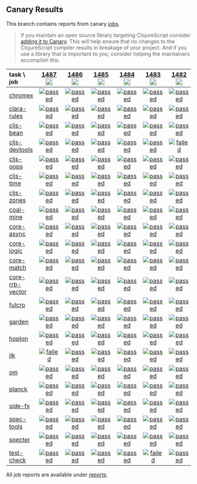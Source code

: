 ## Canary Results

This branch contains reports from canary [jobs](https://github.com/cljs-oss/canary/tree/jobs).

> If you maintain an open source library targeting ClojureScript consider [adding it to Canary](https://github.com/cljs-oss/canary/tree/master#how-to-participate). This will help ensure that no changes to the ClojureScript compiler results in breakage of your project. And if you use a library that is important to you, consider helping the maintainers accomplish this.

[//]: # (begin_overview_table)

| task \ job | <a href="reports/2020/07/31/job-001487-1.10.814-bdbd6c5a" title="job #1487&#xA;&#xA;job&#xA;&#xA;requested by BinaryAge Bot (@babot) on 2020-07-31T11:05:13Z">1487<br/><img width=20 height=20 src="https://avatars0.githubusercontent.com/u/1476765?v=4&s=60"></a> | <a href="reports/2020/07/30/job-001486-1.10.814-bdbd6c5a" title="job #1486&#xA;&#xA;job&#xA;&#xA;requested by BinaryAge Bot (@babot) on 2020-07-30T11:05:08Z">1486<br/><img width=20 height=20 src="https://avatars0.githubusercontent.com/u/1476765?v=4&s=60"></a> | <a href="reports/2020/07/29/job-001485-1.10.814-bdbd6c5a" title="job #1485&#xA;&#xA;job&#xA;&#xA;requested by BinaryAge Bot (@babot) on 2020-07-29T11:05:16Z">1485<br/><img width=20 height=20 src="https://avatars0.githubusercontent.com/u/1476765?v=4&s=60"></a> | <a href="reports/2020/07/28/job-001484-1.10.814-bdbd6c5a" title="job #1484&#xA;&#xA;job&#xA;&#xA;requested by BinaryAge Bot (@babot) on 2020-07-28T11:05:18Z">1484<br/><img width=20 height=20 src="https://avatars0.githubusercontent.com/u/1476765?v=4&s=60"></a> | <a href="reports/2020/07/27/job-001483-1.10.814-bdbd6c5a" title="job #1483&#xA;&#xA;job&#xA;&#xA;requested by BinaryAge Bot (@babot) on 2020-07-27T11:05:23Z">1483<br/><img width=20 height=20 src="https://avatars0.githubusercontent.com/u/1476765?v=4&s=60"></a> | <a href="reports/2020/07/26/job-001482-1.10.814-bdbd6c5a" title="job #1482&#xA;&#xA;job&#xA;&#xA;requested by BinaryAge Bot (@babot) on 2020-07-26T11:05:04Z">1482<br/><img width=20 height=20 src="https://avatars0.githubusercontent.com/u/1476765?v=4&s=60"></a> | <a href="reports/2020/07/25/job-001481-1.10.814-564b55dc3" title="job #1481&#xA;&#xA;job -c mfikes -r CLJS-3271&#xA;&#xA;requested by Mike Fikes (@mfikes) on 2020-07-25T19:58:39Z">1481<br/><img width=20 height=20 src="https://avatars1.githubusercontent.com/u/1723464?v=4&s=60"></a> | <a href="reports/2020/07/25/job-001480-1.10.817-1cb44a7ba" title="job #1480&#xA;&#xA;job -c mfikes -r CLJS-3271 --only coal-mine&#xA;&#xA;requested by Mike Fikes (@mfikes) on 2020-07-25T19:12:17Z">1480<br/><img width=20 height=20 src="https://avatars1.githubusercontent.com/u/1723464?v=4&s=60"></a> | <a href="reports/2020/07/25/job-001479-1.10.815-d4d717943" title="job #1479&#xA;&#xA;job -c mfikes -r CLJS-3271 --only coal-mine&#xA;&#xA;requested by Mike Fikes (@mfikes) on 2020-07-25T17:56:12Z">1479<br/><img width=20 height=20 src="https://avatars1.githubusercontent.com/u/1723464?v=4&s=60"></a> | <a href="reports/2020/07/25/job-001478-1.10.813-f5f9b79f" title="job #1478&#xA;&#xA;job&#xA;&#xA;requested by BinaryAge Bot (@babot) on 2020-07-25T11:04:49Z">1478<br/><img width=20 height=20 src="https://avatars0.githubusercontent.com/u/1476765?v=4&s=60"></a> |
| :--- | :---: | :---: | :---: | :---: | :---: | :---: | :---: | :---: | :---: | :---: |
| [chromex](https://github.com/binaryage/chromex) | <a href="reports/2020/07/31/job-001487-1.10.814-bdbd6c5a#-chromex"><img title="passed" src="http://box.binaryage.com/s-passed.svg"><a> | <a href="reports/2020/07/30/job-001486-1.10.814-bdbd6c5a#-chromex"><img title="passed" src="http://box.binaryage.com/s-passed.svg"><a> | <a href="reports/2020/07/29/job-001485-1.10.814-bdbd6c5a#-chromex"><img title="passed" src="http://box.binaryage.com/s-passed.svg"><a> | <a href="reports/2020/07/28/job-001484-1.10.814-bdbd6c5a#-chromex"><img title="passed" src="http://box.binaryage.com/s-passed.svg"><a> | <a href="reports/2020/07/27/job-001483-1.10.814-bdbd6c5a#-chromex"><img title="passed" src="http://box.binaryage.com/s-passed.svg"><a> | <a href="reports/2020/07/26/job-001482-1.10.814-bdbd6c5a#-chromex"><img title="passed" src="http://box.binaryage.com/s-passed.svg"><a> | <a href="reports/2020/07/25/job-001481-1.10.814-564b55dc3#-chromex"><img title="passed" src="http://box.binaryage.com/s-passed.svg"><a> | <a href="reports/2020/07/25/job-001480-1.10.817-1cb44a7ba#-chromex"><img title="disabled" src="http://box.binaryage.com/s-disabled.svg"><a> | <a href="reports/2020/07/25/job-001479-1.10.815-d4d717943#-chromex"><img title="disabled" src="http://box.binaryage.com/s-disabled.svg"><a> | <a href="reports/2020/07/25/job-001478-1.10.813-f5f9b79f#-chromex"><img title="passed" src="http://box.binaryage.com/s-passed.svg"><a> |
| [clara-rules](https://github.com/cerner/clara-rules) | <a href="reports/2020/07/31/job-001487-1.10.814-bdbd6c5a#-clara-rules"><img title="passed" src="http://box.binaryage.com/s-passed.svg"><a> | <a href="reports/2020/07/30/job-001486-1.10.814-bdbd6c5a#-clara-rules"><img title="passed" src="http://box.binaryage.com/s-passed.svg"><a> | <a href="reports/2020/07/29/job-001485-1.10.814-bdbd6c5a#-clara-rules"><img title="passed" src="http://box.binaryage.com/s-passed.svg"><a> | <a href="reports/2020/07/28/job-001484-1.10.814-bdbd6c5a#-clara-rules"><img title="passed" src="http://box.binaryage.com/s-passed.svg"><a> | <a href="reports/2020/07/27/job-001483-1.10.814-bdbd6c5a#-clara-rules"><img title="passed" src="http://box.binaryage.com/s-passed.svg"><a> | <a href="reports/2020/07/26/job-001482-1.10.814-bdbd6c5a#-clara-rules"><img title="passed" src="http://box.binaryage.com/s-passed.svg"><a> | <a href="reports/2020/07/25/job-001481-1.10.814-564b55dc3#-clara-rules"><img title="passed" src="http://box.binaryage.com/s-passed.svg"><a> | <a href="reports/2020/07/25/job-001480-1.10.817-1cb44a7ba#-clara-rules"><img title="disabled" src="http://box.binaryage.com/s-disabled.svg"><a> | <a href="reports/2020/07/25/job-001479-1.10.815-d4d717943#-clara-rules"><img title="disabled" src="http://box.binaryage.com/s-disabled.svg"><a> | <a href="reports/2020/07/25/job-001478-1.10.813-f5f9b79f#-clara-rules"><img title="unknown" src="http://box.binaryage.com/s-unknown.svg"><a> |
| [cljs-bean](https://github.com/mfikes/cljs-bean) | <a href="reports/2020/07/31/job-001487-1.10.814-bdbd6c5a#-cljs-bean"><img title="passed" src="http://box.binaryage.com/s-passed.svg"><a> | <a href="reports/2020/07/30/job-001486-1.10.814-bdbd6c5a#-cljs-bean"><img title="passed" src="http://box.binaryage.com/s-passed.svg"><a> | <a href="reports/2020/07/29/job-001485-1.10.814-bdbd6c5a#-cljs-bean"><img title="passed" src="http://box.binaryage.com/s-passed.svg"><a> | <a href="reports/2020/07/28/job-001484-1.10.814-bdbd6c5a#-cljs-bean"><img title="passed" src="http://box.binaryage.com/s-passed.svg"><a> | <a href="reports/2020/07/27/job-001483-1.10.814-bdbd6c5a#-cljs-bean"><img title="passed" src="http://box.binaryage.com/s-passed.svg"><a> | <a href="reports/2020/07/26/job-001482-1.10.814-bdbd6c5a#-cljs-bean"><img title="passed" src="http://box.binaryage.com/s-passed.svg"><a> | <a href="reports/2020/07/25/job-001481-1.10.814-564b55dc3#-cljs-bean"><img title="passed" src="http://box.binaryage.com/s-passed.svg"><a> | <a href="reports/2020/07/25/job-001480-1.10.817-1cb44a7ba#-cljs-bean"><img title="disabled" src="http://box.binaryage.com/s-disabled.svg"><a> | <a href="reports/2020/07/25/job-001479-1.10.815-d4d717943#-cljs-bean"><img title="disabled" src="http://box.binaryage.com/s-disabled.svg"><a> | <a href="reports/2020/07/25/job-001478-1.10.813-f5f9b79f#-cljs-bean"><img title="passed" src="http://box.binaryage.com/s-passed.svg"><a> |
| [cljs-devtools](https://github.com/binaryage/cljs-devtools) | <a href="reports/2020/07/31/job-001487-1.10.814-bdbd6c5a#-cljs-devtools"><img title="passed" src="http://box.binaryage.com/s-passed.svg"><a> | <a href="reports/2020/07/30/job-001486-1.10.814-bdbd6c5a#-cljs-devtools"><img title="passed" src="http://box.binaryage.com/s-passed.svg"><a> | <a href="reports/2020/07/29/job-001485-1.10.814-bdbd6c5a#-cljs-devtools"><img title="passed" src="http://box.binaryage.com/s-passed.svg"><a> | <a href="reports/2020/07/28/job-001484-1.10.814-bdbd6c5a#-cljs-devtools"><img title="passed" src="http://box.binaryage.com/s-passed.svg"><a> | <a href="reports/2020/07/27/job-001483-1.10.814-bdbd6c5a#-cljs-devtools"><img title="passed" src="http://box.binaryage.com/s-passed.svg"><a> | <a href="reports/2020/07/26/job-001482-1.10.814-bdbd6c5a#-cljs-devtools"><img title="failed" src="http://box.binaryage.com/s-failed.svg"><a> | <a href="reports/2020/07/25/job-001481-1.10.814-564b55dc3#-cljs-devtools"><img title="failed" src="http://box.binaryage.com/s-failed.svg"><a> | <a href="reports/2020/07/25/job-001480-1.10.817-1cb44a7ba#-cljs-devtools"><img title="disabled" src="http://box.binaryage.com/s-disabled.svg"><a> | <a href="reports/2020/07/25/job-001479-1.10.815-d4d717943#-cljs-devtools"><img title="disabled" src="http://box.binaryage.com/s-disabled.svg"><a> | <a href="reports/2020/07/25/job-001478-1.10.813-f5f9b79f#-cljs-devtools"><img title="passed" src="http://box.binaryage.com/s-passed.svg"><a> |
| [cljs-oops](https://github.com/binaryage/cljs-oops) | <a href="reports/2020/07/31/job-001487-1.10.814-bdbd6c5a#-cljs-oops"><img title="passed" src="http://box.binaryage.com/s-passed.svg"><a> | <a href="reports/2020/07/30/job-001486-1.10.814-bdbd6c5a#-cljs-oops"><img title="passed" src="http://box.binaryage.com/s-passed.svg"><a> | <a href="reports/2020/07/29/job-001485-1.10.814-bdbd6c5a#-cljs-oops"><img title="passed" src="http://box.binaryage.com/s-passed.svg"><a> | <a href="reports/2020/07/28/job-001484-1.10.814-bdbd6c5a#-cljs-oops"><img title="passed" src="http://box.binaryage.com/s-passed.svg"><a> | <a href="reports/2020/07/27/job-001483-1.10.814-bdbd6c5a#-cljs-oops"><img title="passed" src="http://box.binaryage.com/s-passed.svg"><a> | <a href="reports/2020/07/26/job-001482-1.10.814-bdbd6c5a#-cljs-oops"><img title="passed" src="http://box.binaryage.com/s-passed.svg"><a> | <a href="reports/2020/07/25/job-001481-1.10.814-564b55dc3#-cljs-oops"><img title="passed" src="http://box.binaryage.com/s-passed.svg"><a> | <a href="reports/2020/07/25/job-001480-1.10.817-1cb44a7ba#-cljs-oops"><img title="disabled" src="http://box.binaryage.com/s-disabled.svg"><a> | <a href="reports/2020/07/25/job-001479-1.10.815-d4d717943#-cljs-oops"><img title="disabled" src="http://box.binaryage.com/s-disabled.svg"><a> | <a href="reports/2020/07/25/job-001478-1.10.813-f5f9b79f#-cljs-oops"><img title="passed" src="http://box.binaryage.com/s-passed.svg"><a> |
| [cljs-time](https://github.com/andrewmcveigh/cljs-time) | <a href="reports/2020/07/31/job-001487-1.10.814-bdbd6c5a#-cljs-time"><img title="passed" src="http://box.binaryage.com/s-passed.svg"><a> | <a href="reports/2020/07/30/job-001486-1.10.814-bdbd6c5a#-cljs-time"><img title="passed" src="http://box.binaryage.com/s-passed.svg"><a> | <a href="reports/2020/07/29/job-001485-1.10.814-bdbd6c5a#-cljs-time"><img title="passed" src="http://box.binaryage.com/s-passed.svg"><a> | <a href="reports/2020/07/28/job-001484-1.10.814-bdbd6c5a#-cljs-time"><img title="passed" src="http://box.binaryage.com/s-passed.svg"><a> | <a href="reports/2020/07/27/job-001483-1.10.814-bdbd6c5a#-cljs-time"><img title="passed" src="http://box.binaryage.com/s-passed.svg"><a> | <a href="reports/2020/07/26/job-001482-1.10.814-bdbd6c5a#-cljs-time"><img title="passed" src="http://box.binaryage.com/s-passed.svg"><a> | <a href="reports/2020/07/25/job-001481-1.10.814-564b55dc3#-cljs-time"><img title="passed" src="http://box.binaryage.com/s-passed.svg"><a> | <a href="reports/2020/07/25/job-001480-1.10.817-1cb44a7ba#-cljs-time"><img title="disabled" src="http://box.binaryage.com/s-disabled.svg"><a> | <a href="reports/2020/07/25/job-001479-1.10.815-d4d717943#-cljs-time"><img title="disabled" src="http://box.binaryage.com/s-disabled.svg"><a> | <a href="reports/2020/07/25/job-001478-1.10.813-f5f9b79f#-cljs-time"><img title="unknown" src="http://box.binaryage.com/s-unknown.svg"><a> |
| [cljs-zones](https://github.com/binaryage/cljs-zones) | <a href="reports/2020/07/31/job-001487-1.10.814-bdbd6c5a#-cljs-zones"><img title="passed" src="http://box.binaryage.com/s-passed.svg"><a> | <a href="reports/2020/07/30/job-001486-1.10.814-bdbd6c5a#-cljs-zones"><img title="passed" src="http://box.binaryage.com/s-passed.svg"><a> | <a href="reports/2020/07/29/job-001485-1.10.814-bdbd6c5a#-cljs-zones"><img title="passed" src="http://box.binaryage.com/s-passed.svg"><a> | <a href="reports/2020/07/28/job-001484-1.10.814-bdbd6c5a#-cljs-zones"><img title="passed" src="http://box.binaryage.com/s-passed.svg"><a> | <a href="reports/2020/07/27/job-001483-1.10.814-bdbd6c5a#-cljs-zones"><img title="passed" src="http://box.binaryage.com/s-passed.svg"><a> | <a href="reports/2020/07/26/job-001482-1.10.814-bdbd6c5a#-cljs-zones"><img title="passed" src="http://box.binaryage.com/s-passed.svg"><a> | <a href="reports/2020/07/25/job-001481-1.10.814-564b55dc3#-cljs-zones"><img title="passed" src="http://box.binaryage.com/s-passed.svg"><a> | <a href="reports/2020/07/25/job-001480-1.10.817-1cb44a7ba#-cljs-zones"><img title="disabled" src="http://box.binaryage.com/s-disabled.svg"><a> | <a href="reports/2020/07/25/job-001479-1.10.815-d4d717943#-cljs-zones"><img title="disabled" src="http://box.binaryage.com/s-disabled.svg"><a> | <a href="reports/2020/07/25/job-001478-1.10.813-f5f9b79f#-cljs-zones"><img title="passed" src="http://box.binaryage.com/s-passed.svg"><a> |
| [coal-mine](https://github.com/mfikes/coal-mine) | <a href="reports/2020/07/31/job-001487-1.10.814-bdbd6c5a#-coal-mine"><img title="passed" src="http://box.binaryage.com/s-passed.svg"><a> | <a href="reports/2020/07/30/job-001486-1.10.814-bdbd6c5a#-coal-mine"><img title="passed" src="http://box.binaryage.com/s-passed.svg"><a> | <a href="reports/2020/07/29/job-001485-1.10.814-bdbd6c5a#-coal-mine"><img title="passed" src="http://box.binaryage.com/s-passed.svg"><a> | <a href="reports/2020/07/28/job-001484-1.10.814-bdbd6c5a#-coal-mine"><img title="passed" src="http://box.binaryage.com/s-passed.svg"><a> | <a href="reports/2020/07/27/job-001483-1.10.814-bdbd6c5a#-coal-mine"><img title="passed" src="http://box.binaryage.com/s-passed.svg"><a> | <a href="reports/2020/07/26/job-001482-1.10.814-bdbd6c5a#-coal-mine"><img title="passed" src="http://box.binaryage.com/s-passed.svg"><a> | <a href="reports/2020/07/25/job-001481-1.10.814-564b55dc3#-coal-mine"><img title="passed" src="http://box.binaryage.com/s-passed.svg"><a> | <a href="reports/2020/07/25/job-001480-1.10.817-1cb44a7ba#-coal-mine"><img title="passed" src="http://box.binaryage.com/s-passed.svg"><a> | <a href="reports/2020/07/25/job-001479-1.10.815-d4d717943#-coal-mine"><img title="failed" src="http://box.binaryage.com/s-failed.svg"><a> | <a href="reports/2020/07/25/job-001478-1.10.813-f5f9b79f#-coal-mine"><img title="passed" src="http://box.binaryage.com/s-passed.svg"><a> |
| [core-async](https://github.com/clojure/core.async) | <a href="reports/2020/07/31/job-001487-1.10.814-bdbd6c5a#-core-async"><img title="passed" src="http://box.binaryage.com/s-passed.svg"><a> | <a href="reports/2020/07/30/job-001486-1.10.814-bdbd6c5a#-core-async"><img title="passed" src="http://box.binaryage.com/s-passed.svg"><a> | <a href="reports/2020/07/29/job-001485-1.10.814-bdbd6c5a#-core-async"><img title="passed" src="http://box.binaryage.com/s-passed.svg"><a> | <a href="reports/2020/07/28/job-001484-1.10.814-bdbd6c5a#-core-async"><img title="passed" src="http://box.binaryage.com/s-passed.svg"><a> | <a href="reports/2020/07/27/job-001483-1.10.814-bdbd6c5a#-core-async"><img title="passed" src="http://box.binaryage.com/s-passed.svg"><a> | <a href="reports/2020/07/26/job-001482-1.10.814-bdbd6c5a#-core-async"><img title="passed" src="http://box.binaryage.com/s-passed.svg"><a> | <a href="reports/2020/07/25/job-001481-1.10.814-564b55dc3#-core-async"><img title="passed" src="http://box.binaryage.com/s-passed.svg"><a> | <a href="reports/2020/07/25/job-001480-1.10.817-1cb44a7ba#-core-async"><img title="disabled" src="http://box.binaryage.com/s-disabled.svg"><a> | <a href="reports/2020/07/25/job-001479-1.10.815-d4d717943#-core-async"><img title="disabled" src="http://box.binaryage.com/s-disabled.svg"><a> | <a href="reports/2020/07/25/job-001478-1.10.813-f5f9b79f#-core-async"><img title="unknown" src="http://box.binaryage.com/s-unknown.svg"><a> |
| [core-logic](https://github.com/clojure/core.logic) | <a href="reports/2020/07/31/job-001487-1.10.814-bdbd6c5a#-core-logic"><img title="passed" src="http://box.binaryage.com/s-passed.svg"><a> | <a href="reports/2020/07/30/job-001486-1.10.814-bdbd6c5a#-core-logic"><img title="passed" src="http://box.binaryage.com/s-passed.svg"><a> | <a href="reports/2020/07/29/job-001485-1.10.814-bdbd6c5a#-core-logic"><img title="passed" src="http://box.binaryage.com/s-passed.svg"><a> | <a href="reports/2020/07/28/job-001484-1.10.814-bdbd6c5a#-core-logic"><img title="passed" src="http://box.binaryage.com/s-passed.svg"><a> | <a href="reports/2020/07/27/job-001483-1.10.814-bdbd6c5a#-core-logic"><img title="passed" src="http://box.binaryage.com/s-passed.svg"><a> | <a href="reports/2020/07/26/job-001482-1.10.814-bdbd6c5a#-core-logic"><img title="passed" src="http://box.binaryage.com/s-passed.svg"><a> | <a href="reports/2020/07/25/job-001481-1.10.814-564b55dc3#-core-logic"><img title="passed" src="http://box.binaryage.com/s-passed.svg"><a> | <a href="reports/2020/07/25/job-001480-1.10.817-1cb44a7ba#-core-logic"><img title="disabled" src="http://box.binaryage.com/s-disabled.svg"><a> | <a href="reports/2020/07/25/job-001479-1.10.815-d4d717943#-core-logic"><img title="disabled" src="http://box.binaryage.com/s-disabled.svg"><a> | <a href="reports/2020/07/25/job-001478-1.10.813-f5f9b79f#-core-logic"><img title="unknown" src="http://box.binaryage.com/s-unknown.svg"><a> |
| [core-match](https://github.com/clojure/core.match) | <a href="reports/2020/07/31/job-001487-1.10.814-bdbd6c5a#-core-match"><img title="passed" src="http://box.binaryage.com/s-passed.svg"><a> | <a href="reports/2020/07/30/job-001486-1.10.814-bdbd6c5a#-core-match"><img title="passed" src="http://box.binaryage.com/s-passed.svg"><a> | <a href="reports/2020/07/29/job-001485-1.10.814-bdbd6c5a#-core-match"><img title="passed" src="http://box.binaryage.com/s-passed.svg"><a> | <a href="reports/2020/07/28/job-001484-1.10.814-bdbd6c5a#-core-match"><img title="passed" src="http://box.binaryage.com/s-passed.svg"><a> | <a href="reports/2020/07/27/job-001483-1.10.814-bdbd6c5a#-core-match"><img title="passed" src="http://box.binaryage.com/s-passed.svg"><a> | <a href="reports/2020/07/26/job-001482-1.10.814-bdbd6c5a#-core-match"><img title="passed" src="http://box.binaryage.com/s-passed.svg"><a> | <a href="reports/2020/07/25/job-001481-1.10.814-564b55dc3#-core-match"><img title="passed" src="http://box.binaryage.com/s-passed.svg"><a> | <a href="reports/2020/07/25/job-001480-1.10.817-1cb44a7ba#-core-match"><img title="disabled" src="http://box.binaryage.com/s-disabled.svg"><a> | <a href="reports/2020/07/25/job-001479-1.10.815-d4d717943#-core-match"><img title="disabled" src="http://box.binaryage.com/s-disabled.svg"><a> | <a href="reports/2020/07/25/job-001478-1.10.813-f5f9b79f#-core-match"><img title="unknown" src="http://box.binaryage.com/s-unknown.svg"><a> |
| [core-rrb-vector](https://github.com/clojure/core.rrb-vector) | <a href="reports/2020/07/31/job-001487-1.10.814-bdbd6c5a#-core-rrb-vector"><img title="passed" src="http://box.binaryage.com/s-passed.svg"><a> | <a href="reports/2020/07/30/job-001486-1.10.814-bdbd6c5a#-core-rrb-vector"><img title="passed" src="http://box.binaryage.com/s-passed.svg"><a> | <a href="reports/2020/07/29/job-001485-1.10.814-bdbd6c5a#-core-rrb-vector"><img title="passed" src="http://box.binaryage.com/s-passed.svg"><a> | <a href="reports/2020/07/28/job-001484-1.10.814-bdbd6c5a#-core-rrb-vector"><img title="passed" src="http://box.binaryage.com/s-passed.svg"><a> | <a href="reports/2020/07/27/job-001483-1.10.814-bdbd6c5a#-core-rrb-vector"><img title="passed" src="http://box.binaryage.com/s-passed.svg"><a> | <a href="reports/2020/07/26/job-001482-1.10.814-bdbd6c5a#-core-rrb-vector"><img title="passed" src="http://box.binaryage.com/s-passed.svg"><a> | <a href="reports/2020/07/25/job-001481-1.10.814-564b55dc3#-core-rrb-vector"><img title="passed" src="http://box.binaryage.com/s-passed.svg"><a> | <a href="reports/2020/07/25/job-001480-1.10.817-1cb44a7ba#-core-rrb-vector"><img title="disabled" src="http://box.binaryage.com/s-disabled.svg"><a> | <a href="reports/2020/07/25/job-001479-1.10.815-d4d717943#-core-rrb-vector"><img title="disabled" src="http://box.binaryage.com/s-disabled.svg"><a> | <a href="reports/2020/07/25/job-001478-1.10.813-f5f9b79f#-core-rrb-vector"><img title="unknown" src="http://box.binaryage.com/s-unknown.svg"><a> |
| [fulcro](https://github.com/fulcrologic/fulcro) | <a href="reports/2020/07/31/job-001487-1.10.814-bdbd6c5a#-fulcro"><img title="passed" src="http://box.binaryage.com/s-passed.svg"><a> | <a href="reports/2020/07/30/job-001486-1.10.814-bdbd6c5a#-fulcro"><img title="passed" src="http://box.binaryage.com/s-passed.svg"><a> | <a href="reports/2020/07/29/job-001485-1.10.814-bdbd6c5a#-fulcro"><img title="passed" src="http://box.binaryage.com/s-passed.svg"><a> | <a href="reports/2020/07/28/job-001484-1.10.814-bdbd6c5a#-fulcro"><img title="passed" src="http://box.binaryage.com/s-passed.svg"><a> | <a href="reports/2020/07/27/job-001483-1.10.814-bdbd6c5a#-fulcro"><img title="passed" src="http://box.binaryage.com/s-passed.svg"><a> | <a href="reports/2020/07/26/job-001482-1.10.814-bdbd6c5a#-fulcro"><img title="passed" src="http://box.binaryage.com/s-passed.svg"><a> | <a href="reports/2020/07/25/job-001481-1.10.814-564b55dc3#-fulcro"><img title="passed" src="http://box.binaryage.com/s-passed.svg"><a> | <a href="reports/2020/07/25/job-001480-1.10.817-1cb44a7ba#-fulcro"><img title="disabled" src="http://box.binaryage.com/s-disabled.svg"><a> | <a href="reports/2020/07/25/job-001479-1.10.815-d4d717943#-fulcro"><img title="disabled" src="http://box.binaryage.com/s-disabled.svg"><a> | <a href="reports/2020/07/25/job-001478-1.10.813-f5f9b79f#-fulcro"><img title="unknown" src="http://box.binaryage.com/s-unknown.svg"><a> |
| [garden](https://github.com/noprompt/garden) | <a href="reports/2020/07/31/job-001487-1.10.814-bdbd6c5a#-garden"><img title="passed" src="http://box.binaryage.com/s-passed.svg"><a> | <a href="reports/2020/07/30/job-001486-1.10.814-bdbd6c5a#-garden"><img title="passed" src="http://box.binaryage.com/s-passed.svg"><a> | <a href="reports/2020/07/29/job-001485-1.10.814-bdbd6c5a#-garden"><img title="passed" src="http://box.binaryage.com/s-passed.svg"><a> | <a href="reports/2020/07/28/job-001484-1.10.814-bdbd6c5a#-garden"><img title="passed" src="http://box.binaryage.com/s-passed.svg"><a> | <a href="reports/2020/07/27/job-001483-1.10.814-bdbd6c5a#-garden"><img title="passed" src="http://box.binaryage.com/s-passed.svg"><a> | <a href="reports/2020/07/26/job-001482-1.10.814-bdbd6c5a#-garden"><img title="passed" src="http://box.binaryage.com/s-passed.svg"><a> | <a href="reports/2020/07/25/job-001481-1.10.814-564b55dc3#-garden"><img title="passed" src="http://box.binaryage.com/s-passed.svg"><a> | <a href="reports/2020/07/25/job-001480-1.10.817-1cb44a7ba#-garden"><img title="disabled" src="http://box.binaryage.com/s-disabled.svg"><a> | <a href="reports/2020/07/25/job-001479-1.10.815-d4d717943#-garden"><img title="disabled" src="http://box.binaryage.com/s-disabled.svg"><a> | <a href="reports/2020/07/25/job-001478-1.10.813-f5f9b79f#-garden"><img title="unknown" src="http://box.binaryage.com/s-unknown.svg"><a> |
| [hoplon](https://github.com/hoplon/hoplon) | <a href="reports/2020/07/31/job-001487-1.10.814-bdbd6c5a#-hoplon"><img title="passed" src="http://box.binaryage.com/s-passed.svg"><a> | <a href="reports/2020/07/30/job-001486-1.10.814-bdbd6c5a#-hoplon"><img title="passed" src="http://box.binaryage.com/s-passed.svg"><a> | <a href="reports/2020/07/29/job-001485-1.10.814-bdbd6c5a#-hoplon"><img title="passed" src="http://box.binaryage.com/s-passed.svg"><a> | <a href="reports/2020/07/28/job-001484-1.10.814-bdbd6c5a#-hoplon"><img title="passed" src="http://box.binaryage.com/s-passed.svg"><a> | <a href="reports/2020/07/27/job-001483-1.10.814-bdbd6c5a#-hoplon"><img title="passed" src="http://box.binaryage.com/s-passed.svg"><a> | <a href="reports/2020/07/26/job-001482-1.10.814-bdbd6c5a#-hoplon"><img title="passed" src="http://box.binaryage.com/s-passed.svg"><a> | <a href="reports/2020/07/25/job-001481-1.10.814-564b55dc3#-hoplon"><img title="passed" src="http://box.binaryage.com/s-passed.svg"><a> | <a href="reports/2020/07/25/job-001480-1.10.817-1cb44a7ba#-hoplon"><img title="disabled" src="http://box.binaryage.com/s-disabled.svg"><a> | <a href="reports/2020/07/25/job-001479-1.10.815-d4d717943#-hoplon"><img title="disabled" src="http://box.binaryage.com/s-disabled.svg"><a> | <a href="reports/2020/07/25/job-001478-1.10.813-f5f9b79f#-hoplon"><img title="unknown" src="http://box.binaryage.com/s-unknown.svg"><a> |
| [ilk](https://github.com/mfikes/ilk) | <a href="reports/2020/07/31/job-001487-1.10.814-bdbd6c5a#-ilk"><img title="failed" src="http://box.binaryage.com/s-failed.svg"><a> | <a href="reports/2020/07/30/job-001486-1.10.814-bdbd6c5a#-ilk"><img title="passed" src="http://box.binaryage.com/s-passed.svg"><a> | <a href="reports/2020/07/29/job-001485-1.10.814-bdbd6c5a#-ilk"><img title="passed" src="http://box.binaryage.com/s-passed.svg"><a> | <a href="reports/2020/07/28/job-001484-1.10.814-bdbd6c5a#-ilk"><img title="passed" src="http://box.binaryage.com/s-passed.svg"><a> | <a href="reports/2020/07/27/job-001483-1.10.814-bdbd6c5a#-ilk"><img title="passed" src="http://box.binaryage.com/s-passed.svg"><a> | <a href="reports/2020/07/26/job-001482-1.10.814-bdbd6c5a#-ilk"><img title="passed" src="http://box.binaryage.com/s-passed.svg"><a> | <a href="reports/2020/07/25/job-001481-1.10.814-564b55dc3#-ilk"><img title="passed" src="http://box.binaryage.com/s-passed.svg"><a> | <a href="reports/2020/07/25/job-001480-1.10.817-1cb44a7ba#-ilk"><img title="disabled" src="http://box.binaryage.com/s-disabled.svg"><a> | <a href="reports/2020/07/25/job-001479-1.10.815-d4d717943#-ilk"><img title="disabled" src="http://box.binaryage.com/s-disabled.svg"><a> | <a href="reports/2020/07/25/job-001478-1.10.813-f5f9b79f#-ilk"><img title="passed" src="http://box.binaryage.com/s-passed.svg"><a> |
| [om](https://github.com/omcljs/om) | <a href="reports/2020/07/31/job-001487-1.10.814-bdbd6c5a#-om"><img title="passed" src="http://box.binaryage.com/s-passed.svg"><a> | <a href="reports/2020/07/30/job-001486-1.10.814-bdbd6c5a#-om"><img title="passed" src="http://box.binaryage.com/s-passed.svg"><a> | <a href="reports/2020/07/29/job-001485-1.10.814-bdbd6c5a#-om"><img title="passed" src="http://box.binaryage.com/s-passed.svg"><a> | <a href="reports/2020/07/28/job-001484-1.10.814-bdbd6c5a#-om"><img title="passed" src="http://box.binaryage.com/s-passed.svg"><a> | <a href="reports/2020/07/27/job-001483-1.10.814-bdbd6c5a#-om"><img title="passed" src="http://box.binaryage.com/s-passed.svg"><a> | <a href="reports/2020/07/26/job-001482-1.10.814-bdbd6c5a#-om"><img title="passed" src="http://box.binaryage.com/s-passed.svg"><a> | <a href="reports/2020/07/25/job-001481-1.10.814-564b55dc3#-om"><img title="passed" src="http://box.binaryage.com/s-passed.svg"><a> | <a href="reports/2020/07/25/job-001480-1.10.817-1cb44a7ba#-om"><img title="disabled" src="http://box.binaryage.com/s-disabled.svg"><a> | <a href="reports/2020/07/25/job-001479-1.10.815-d4d717943#-om"><img title="disabled" src="http://box.binaryage.com/s-disabled.svg"><a> | <a href="reports/2020/07/25/job-001478-1.10.813-f5f9b79f#-om"><img title="unknown" src="http://box.binaryage.com/s-unknown.svg"><a> |
| [planck](https://github.com/planck-repl/planck) | <a href="reports/2020/07/31/job-001487-1.10.814-bdbd6c5a#-planck"><img title="passed" src="http://box.binaryage.com/s-passed.svg"><a> | <a href="reports/2020/07/30/job-001486-1.10.814-bdbd6c5a#-planck"><img title="passed" src="http://box.binaryage.com/s-passed.svg"><a> | <a href="reports/2020/07/29/job-001485-1.10.814-bdbd6c5a#-planck"><img title="passed" src="http://box.binaryage.com/s-passed.svg"><a> | <a href="reports/2020/07/28/job-001484-1.10.814-bdbd6c5a#-planck"><img title="passed" src="http://box.binaryage.com/s-passed.svg"><a> | <a href="reports/2020/07/27/job-001483-1.10.814-bdbd6c5a#-planck"><img title="passed" src="http://box.binaryage.com/s-passed.svg"><a> | <a href="reports/2020/07/26/job-001482-1.10.814-bdbd6c5a#-planck"><img title="passed" src="http://box.binaryage.com/s-passed.svg"><a> | <a href="reports/2020/07/25/job-001481-1.10.814-564b55dc3#-planck"><img title="passed" src="http://box.binaryage.com/s-passed.svg"><a> | <a href="reports/2020/07/25/job-001480-1.10.817-1cb44a7ba#-planck"><img title="disabled" src="http://box.binaryage.com/s-disabled.svg"><a> | <a href="reports/2020/07/25/job-001479-1.10.815-d4d717943#-planck"><img title="disabled" src="http://box.binaryage.com/s-disabled.svg"><a> | <a href="reports/2020/07/25/job-001478-1.10.813-f5f9b79f#-planck"><img title="unknown" src="http://box.binaryage.com/s-unknown.svg"><a> |
| [side-fx](https://github.com/cljsrn/side-fx) | <a href="reports/2020/07/31/job-001487-1.10.814-bdbd6c5a#-side-fx"><img title="passed" src="http://box.binaryage.com/s-passed.svg"><a> | <a href="reports/2020/07/30/job-001486-1.10.814-bdbd6c5a#-side-fx"><img title="passed" src="http://box.binaryage.com/s-passed.svg"><a> | <a href="reports/2020/07/29/job-001485-1.10.814-bdbd6c5a#-side-fx"><img title="passed" src="http://box.binaryage.com/s-passed.svg"><a> | <a href="reports/2020/07/28/job-001484-1.10.814-bdbd6c5a#-side-fx"><img title="passed" src="http://box.binaryage.com/s-passed.svg"><a> | <a href="reports/2020/07/27/job-001483-1.10.814-bdbd6c5a#-side-fx"><img title="passed" src="http://box.binaryage.com/s-passed.svg"><a> | <a href="reports/2020/07/26/job-001482-1.10.814-bdbd6c5a#-side-fx"><img title="passed" src="http://box.binaryage.com/s-passed.svg"><a> | <a href="reports/2020/07/25/job-001481-1.10.814-564b55dc3#-side-fx"><img title="passed" src="http://box.binaryage.com/s-passed.svg"><a> | <a href="reports/2020/07/25/job-001480-1.10.817-1cb44a7ba#-side-fx"><img title="disabled" src="http://box.binaryage.com/s-disabled.svg"><a> | <a href="reports/2020/07/25/job-001479-1.10.815-d4d717943#-side-fx"><img title="disabled" src="http://box.binaryage.com/s-disabled.svg"><a> | <a href="reports/2020/07/25/job-001478-1.10.813-f5f9b79f#-side-fx"><img title="unknown" src="http://box.binaryage.com/s-unknown.svg"><a> |
| [spec-tools](https://github.com/metosin/spec-tools) | <a href="reports/2020/07/31/job-001487-1.10.814-bdbd6c5a#-spec-tools"><img title="passed" src="http://box.binaryage.com/s-passed.svg"><a> | <a href="reports/2020/07/30/job-001486-1.10.814-bdbd6c5a#-spec-tools"><img title="passed" src="http://box.binaryage.com/s-passed.svg"><a> | <a href="reports/2020/07/29/job-001485-1.10.814-bdbd6c5a#-spec-tools"><img title="passed" src="http://box.binaryage.com/s-passed.svg"><a> | <a href="reports/2020/07/28/job-001484-1.10.814-bdbd6c5a#-spec-tools"><img title="passed" src="http://box.binaryage.com/s-passed.svg"><a> | <a href="reports/2020/07/27/job-001483-1.10.814-bdbd6c5a#-spec-tools"><img title="passed" src="http://box.binaryage.com/s-passed.svg"><a> | <a href="reports/2020/07/26/job-001482-1.10.814-bdbd6c5a#-spec-tools"><img title="passed" src="http://box.binaryage.com/s-passed.svg"><a> | <a href="reports/2020/07/25/job-001481-1.10.814-564b55dc3#-spec-tools"><img title="passed" src="http://box.binaryage.com/s-passed.svg"><a> | <a href="reports/2020/07/25/job-001480-1.10.817-1cb44a7ba#-spec-tools"><img title="disabled" src="http://box.binaryage.com/s-disabled.svg"><a> | <a href="reports/2020/07/25/job-001479-1.10.815-d4d717943#-spec-tools"><img title="disabled" src="http://box.binaryage.com/s-disabled.svg"><a> | <a href="reports/2020/07/25/job-001478-1.10.813-f5f9b79f#-spec-tools"><img title="unknown" src="http://box.binaryage.com/s-unknown.svg"><a> |
| [specter](https://github.com/nathanmarz/specter) | <a href="reports/2020/07/31/job-001487-1.10.814-bdbd6c5a#-specter"><img title="passed" src="http://box.binaryage.com/s-passed.svg"><a> | <a href="reports/2020/07/30/job-001486-1.10.814-bdbd6c5a#-specter"><img title="passed" src="http://box.binaryage.com/s-passed.svg"><a> | <a href="reports/2020/07/29/job-001485-1.10.814-bdbd6c5a#-specter"><img title="passed" src="http://box.binaryage.com/s-passed.svg"><a> | <a href="reports/2020/07/28/job-001484-1.10.814-bdbd6c5a#-specter"><img title="passed" src="http://box.binaryage.com/s-passed.svg"><a> | <a href="reports/2020/07/27/job-001483-1.10.814-bdbd6c5a#-specter"><img title="passed" src="http://box.binaryage.com/s-passed.svg"><a> | <a href="reports/2020/07/26/job-001482-1.10.814-bdbd6c5a#-specter"><img title="passed" src="http://box.binaryage.com/s-passed.svg"><a> | <a href="reports/2020/07/25/job-001481-1.10.814-564b55dc3#-specter"><img title="passed" src="http://box.binaryage.com/s-passed.svg"><a> | <a href="reports/2020/07/25/job-001480-1.10.817-1cb44a7ba#-specter"><img title="disabled" src="http://box.binaryage.com/s-disabled.svg"><a> | <a href="reports/2020/07/25/job-001479-1.10.815-d4d717943#-specter"><img title="disabled" src="http://box.binaryage.com/s-disabled.svg"><a> | <a href="reports/2020/07/25/job-001478-1.10.813-f5f9b79f#-specter"><img title="unknown" src="http://box.binaryage.com/s-unknown.svg"><a> |
| [test-check](https://github.com/clojure/test.check) | <a href="reports/2020/07/31/job-001487-1.10.814-bdbd6c5a#-test-check"><img title="passed" src="http://box.binaryage.com/s-passed.svg"><a> | <a href="reports/2020/07/30/job-001486-1.10.814-bdbd6c5a#-test-check"><img title="passed" src="http://box.binaryage.com/s-passed.svg"><a> | <a href="reports/2020/07/29/job-001485-1.10.814-bdbd6c5a#-test-check"><img title="passed" src="http://box.binaryage.com/s-passed.svg"><a> | <a href="reports/2020/07/28/job-001484-1.10.814-bdbd6c5a#-test-check"><img title="passed" src="http://box.binaryage.com/s-passed.svg"><a> | <a href="reports/2020/07/27/job-001483-1.10.814-bdbd6c5a#-test-check"><img title="failed" src="http://box.binaryage.com/s-failed.svg"><a> | <a href="reports/2020/07/26/job-001482-1.10.814-bdbd6c5a#-test-check"><img title="passed" src="http://box.binaryage.com/s-passed.svg"><a> | <a href="reports/2020/07/25/job-001481-1.10.814-564b55dc3#-test-check"><img title="passed" src="http://box.binaryage.com/s-passed.svg"><a> | <a href="reports/2020/07/25/job-001480-1.10.817-1cb44a7ba#-test-check"><img title="disabled" src="http://box.binaryage.com/s-disabled.svg"><a> | <a href="reports/2020/07/25/job-001479-1.10.815-d4d717943#-test-check"><img title="disabled" src="http://box.binaryage.com/s-disabled.svg"><a> | <a href="reports/2020/07/25/job-001478-1.10.813-f5f9b79f#-test-check"><img title="unknown" src="http://box.binaryage.com/s-unknown.svg"><a> |

[//]: # (end_overview_table)

All job reports are available under [reports](reports).
